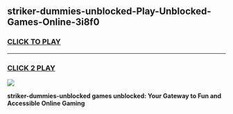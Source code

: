 
## striker-dummies-unblocked-Play-Unblocked-Games-Online-3i8f0
<h3>
<a href="https://premium76.site?title=striker-dummies-unblocked&ref=25A">CLICK TO PLAY</a></h3>
<hr>

<h3>
<a href="https://premium76.site?title=striker-dummies-unblocked&ref=25A">CLICK 2 PLAY</a>
  
</h3>

<a href="https://premium76.site?title=striker-dummies-unblocked&ref=25A"><img src="https://clearcache.store/games.png"></a>


**striker-dummies-unblocked games unblocked: Your Gateway to Fun and Accessible Online Gaming**
